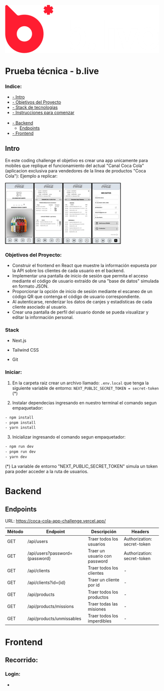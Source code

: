 ![CanalCocaColaLogo](./public/assets/blive_header.png)

# Prueba técnica - b.live

### Indice:

<ul>
<li> <a href="#intro">- Intro</a>
<li> <a href="#obj">- Objetivos del Proyecto</a></li>
<li> <a href="#stack">- Stack de tecnologias</a></li>
<li> <a href="#instrucciones">- Instrucciones para comenzar</a></li>
<br>
<li> <a href="#back">- Backend</a>
  <ul>
    <li><a href="#endpoints">Endpoints</a></li>
  </ul>
</li>
<li> <a href="#front">- Frontend</a></li>
</ul>

<span id="intro"></span>

## Intro

En este coding challenge el objetivo es crear una app unicamente para mobiles que replique el funcionamiento del actual "Canal Coca Cola"(aplicacion exclusiva para vendedores de la linea de productos "Coca Cola"):
Ejemplo a replicar:

<p align="left"><img height="200" src="./public/assets/example.jpg" alt="example" /><p>
<span id="obj"></span>

### Objetivos del Proyecto:

- Construir el frontend en React que muestre la información expuesta por la API sobre los clientes de cada usuario en el backend.
- Implementar una pantalla de inicio de sesión que permita el acceso mediante el código de usuario extraído de una "base de datos" simulada en formato JSON.
- Proporcionar la opción de inicio de sesión mediante el escaneo de un código QR que contenga el código de usuario correspondiente.
- Al autenticarse, renderizar los datos de canjes y estadísticas de cada cliente asociado al usuario.
- Crear una pantalla de perfil del usuario donde se pueda visualizar y editar la información personal.

<span id="stack"></span>

### Stack

- Next.js
- Tailwind CSS
- Git

  <span id="instrucciones"></span>

### Iniciar:

1.  En la carpeta raiz crear un archivo llamado: `.env.local` que tenga la siguiente variable de entorno:
    `NEXT_PUBLIC_SECRET_TOKEN = secret-token` (\*)

2.  Instalar dependecias ingresando en nuestro terminal el comando segun empaquetador:

```bash
- npm install
- pnpm install
- yarn install
```

3. Inicializar ingresando el comando segun empaquetador:

```bash
- npm run dev
- pnpm run dev
- yarn dev

```

(\*) La variable de entorno "NEXT_PUBLIC_SECRET_TOKEN" simula un token para poder acceder a la ruta de usuarios.

# Backend

<span id="endpoints"></span>

## Endpoints

URL: https://coca-cola-app-challenge.vercel.app/

| Método | Endpoint                       | Descripción                   | Headers                     |
| ------ | ------------------------------ | ----------------------------- | --------------------------- |
| GET    | /api/users                     | Traer todos los usuarios      | Authorization: secret-token |
| GET    | /api/users?password={password} | Traer un usuario con password | Authorization: secret-token |
| GET    | /api/clients                   | Traer todos los clientes      | -                           |
| GET    | /api/clients?id={id}           | Traer un cliente por id       | -                           |
| GET    | /api/products                  | Traer todos los productos     | -                           |
| GET    | /api/products/missions         | Traer todas las misiones      | -                           |
| GET    | /api/products/unmissables      | Traer todos los imperdibles   | -                           |

# Frontend

<span id="recorrido"></span>

## Recorrido:

<span id="login"></span>

### Login:

-
